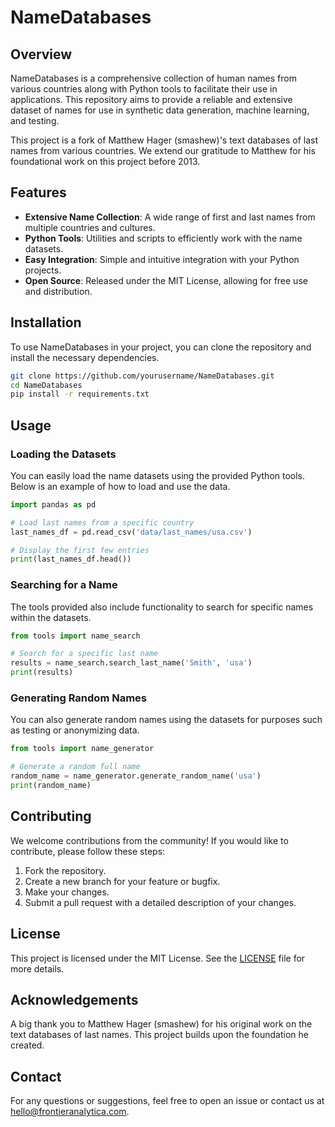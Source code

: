 NameDatabases
=============

## Overview

NameDatabases is a comprehensive collection of human names from various countries along with Python tools to facilitate their use in applications. This repository aims to provide a reliable and extensive dataset of names for use in synthetic data generation, machine learning, and testing.

This project is a fork of Matthew Hager (smashew)'s text databases of last names from various countries. We extend our gratitude to Matthew for his foundational work on this project before 2013.

## Features

- **Extensive Name Collection**: A wide range of first and last names from multiple countries and cultures.
- **Python Tools**: Utilities and scripts to efficiently work with the name datasets.
- **Easy Integration**: Simple and intuitive integration with your Python projects.
- **Open Source**: Released under the MIT License, allowing for free use and distribution.

## Installation

To use NameDatabases in your project, you can clone the repository and install the necessary dependencies.

```bash
git clone https://github.com/yourusername/NameDatabases.git
cd NameDatabases
pip install -r requirements.txt
```

## Usage

### Loading the Datasets

You can easily load the name datasets using the provided Python tools. Below is an example of how to load and use the data.

```python
import pandas as pd

# Load last names from a specific country
last_names_df = pd.read_csv('data/last_names/usa.csv')

# Display the first few entries
print(last_names_df.head())
```

### Searching for a Name

The tools provided also include functionality to search for specific names within the datasets.

```python
from tools import name_search

# Search for a specific last name
results = name_search.search_last_name('Smith', 'usa')
print(results)
```

### Generating Random Names

You can also generate random names using the datasets for purposes such as testing or anonymizing data.

```python
from tools import name_generator

# Generate a random full name
random_name = name_generator.generate_random_name('usa')
print(random_name)
```

## Contributing

We welcome contributions from the community! If you would like to contribute, please follow these steps:

1. Fork the repository.
2. Create a new branch for your feature or bugfix.
3. Make your changes.
4. Submit a pull request with a detailed description of your changes.

## License

This project is licensed under the MIT License. See the [LICENSE](LICENSE) file for more details.

## Acknowledgements

A big thank you to Matthew Hager (smashew) for his original work on the text databases of last names. This project builds upon the foundation he created.

## Contact

For any questions or suggestions, feel free to open an issue or contact us at hello@frontieranalytica.com.
